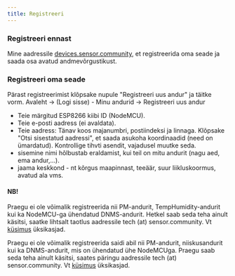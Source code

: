```yaml
---
title: Registreeri
---
```


### Registreeri ennast

Mine aadressile [devices.sensor.community](https://devices.sensor.community), et registreerida oma seade ja saada osa avatud andmevõrgustikust.


### Registreeri oma seade
Pärast registreerimist klõpsake nupule "Registreeri uus andur" ja täitke vorm.
Avaleht -> (Logi sisse) - Minu andurid -> Registreeri uus andur

* Teie märgitud ESP8266 kiibi ID (NodeMCU).
* Teie e-posti aadress (ei avaldata).
* Teie aadress: Tänav koos majanumbri, postiindeksi ja linnaga. Klõpsake "Otsi sisestatud aadressi", et saada asukoha koordinaadid (need on ümardatud). Kontrollige tihvti asendit, vajadusel muutke seda.
* sisemine nimi hõlbustab eraldamist, kui teil on mitu andurit (nagu aed, ema andur,...).
* jaama keskkond - nt kõrgus maapinnast, teeäär, suur liikluskoormus, avatud ala vms.

#### NB!
Praegu ei ole võimalik registreerida nii PM-andurit, TempHumidity-andurit kui ka NodeMCU-ga ühendatud DNMS-andurit.
Hetkel saab seda teha ainult käsitsi, saatke lihtsalt taotlus aadressile tech (at) sensor.community.
Vt [küsimus](https://github.com/opendata-stuttgart/sensor.community/issues/117) üksikasjad.

Praegu ei ole võimalik registreerida saidi abil nii PM-andurit, niiskusandurit kui ka DNMS-andurit, mis on ühendatud ühe NodeMCUga.
Praegu saab seda teha ainult käsitsi, saates päringu aadressile tech (at) sensor.community.
Vt [küsimus](https://github.comopendata-stuttgartsensor.communityissues117
) üksikasjad.
